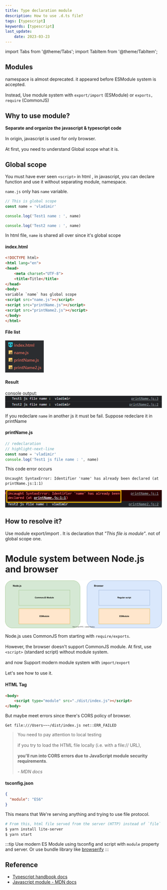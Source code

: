 ```yaml
---
title: Type declaration module
description: How to use .d.ts file?
tags: [typescript]
keywords: [typescript]
last_update:
    date: 2023-03-23
---
```


import Tabs from '@theme/Tabs';
import TabItem from '@theme/TabItem';

## Modules
namespace is almost deprecated. it appeared before ESModule system is accepted. <br></br>
Instead, Use module system with `export/import` (ESModule) or `exports, require` (CommonJS)


## Why to use module?
**Separate and organize the javascript & typescript code** <br></br>
In origin, javascript is used for only browser. <br></br>
At first, you need to understand Global scope what it is.

## Global scope
You must have ever seen `<script>` in html , in javascript, you can declare function and use it without separating module, namespace.

<Tabs>
<TabItem value="name" label="name.js">

`name.js` only has `name` variable.
```javascript
// This is global scope
const name = 'vladimir'
```
</TabItem>
<TabItem value="printName" label="printName.js">

```javascript
console.log('Test1 name : ', name)
```
</TabItem>
<TabItem value="printName2" label="printName2.js">

```javascript
console.log('Test2 name : ', name)
```
</TabItem>
</Tabs>

In html file, `name` is shared all over since it's global scope

#### index.html
```html
<!DOCTYPE html>
<html lang="en">
<head>
    <meta charset="UTF-8">
    <title>Title</title>
</head>
<body>
variable `name` has global scope
<script src="name.js"></script>
<script src="printName.js"></script>
<script src="printName2.js"></script>
</body>
</html>
```

#### File list
![File list](img/file_list.png)

#### Result
console output:
![Print result](img/global_scope.png)


If you redeclare `name` in another js it must be fail. Suppose redeclare it in printName
#### printName.js
```javascript
// redeclaration
// highlight-next-line
const name = 'vladimir'
console.log('Test1 js file name : ', name)
```

This code error occurs
```log
Uncaught SyntaxError: Identifier 'name' has already been declared (at printName.js:1:1)
```

![Fail result](img/global_scope_fail.png)


## How to resolve it?
Use module export/import . It is declaration that _"This file is module"_. not of global scope one.


# Module system between Node.js and browser
![Module system](img/Module_system.svg)

Node.js uses CommonJS from starting with `require/exports`. <br></br>
However, the browser doesn't support CommonJS module. At first, use `<script>` (standard script) without module system. <br></br>
and now Support modern module system with `import/export` <br></br>
Let's see how to use it.

#### HTML Tag
```html
<body>
    <script type="module" src="./dist/index.js"></script>
</body>
```

But maybe meet errors since there's CORS policy of browser.
```log
Get file:///Users~~~/dist/index.js net::ERR_FAILED
```

> You need to pay attention to local testing <br></br>
> if you try to load the HTML file locally (i.e. with a file:// URL), <br></br> 
> **you'll run into CORS errors due to JavaScript module security requirements**. <br></br>
> _- MDN docs_


#### tsconfig.json
```json
{
  "module": "ES6"  
}
```

This means that We're serving anything and trying to use file protocol.
```bash
# From this, html file served from the server (HTTP) instead of `file`
$ yarn install lite-server
$ yarn start
```

:::tip
Use modern ES Module using tsconfig and script with `module` property and server.
Or use bundle library like [browserify](https://github.com/browserify/browserify)
:::





## Reference
- [Typescript handbook docs](https://www.typescriptlang.org/docs/handbook/2/modules.html#non-modules)
- [Javascript module - MDN docs](https://developer.mozilla.org/en-US/docs/Web/JavaScript/Guide/Modules#applying_the_module_to_your_html)
